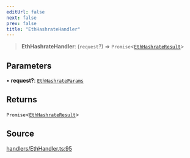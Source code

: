 ```yaml
---
editUrl: false
next: false
prev: false
title: "EthHashrateHandler"
---
```


> **EthHashrateHandler**: (`request`?) => `Promise`\<[`EthHashrateResult`](/reference/tevm/actions-types/type-aliases/ethhashrateresult/)\>

## Parameters

• **request?**: [`EthHashrateParams`](/reference/tevm/actions-types/type-aliases/ethhashrateparams/)

## Returns

`Promise`\<[`EthHashrateResult`](/reference/tevm/actions-types/type-aliases/ethhashrateresult/)\>

## Source

[handlers/EthHandler.ts:95](https://github.com/evmts/tevm-monorepo/blob/main/packages/actions-types/src/handlers/EthHandler.ts#L95)
